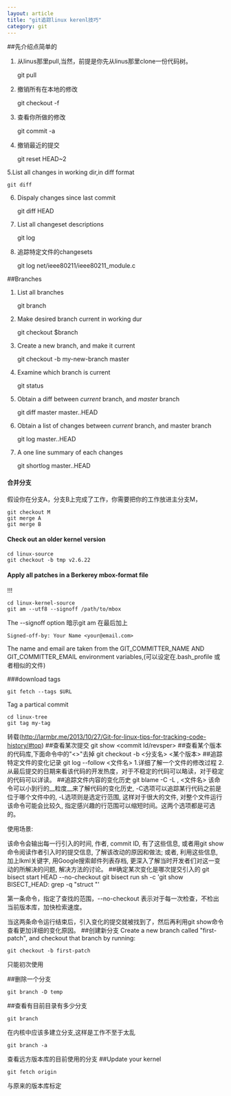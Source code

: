 ```yaml
---
layout: article
title: "git追踪linux kerenl技巧"
category: git
---
```

##先介绍点简单的
1. 从linus那里pull,当然，前提是你先从linus那里clone一份代码树。

	git pull

2. 撤销所有在本地的修改
  
	git checkout -f 

3. 查看你所做的修改

	git commit -a
	
4. 撤销最近的提交
	 
	git reset HEAD~2

5.List all changes in working dir,in diff format

	git diff

6. Dispaly changes since last commit
	
	git diff HEAD

7. List all changeset descriptions

	git log

8. 追踪特定文件的changesets

	git log net/ieee80211/ieee80211_module.c

##Branches

1. List all branches

	git branch

2. Make desired branch current in working dur

	git checkout $branch

3. Create a new branch, and make it current

	git checkout -b my-new-branch master

4. Examine which branch is current

	git status

5. Obtain a diff between *current* branch, and *master* branch

	git diff master master..HEAD

6. Obtain a list of changes between *current* branch, and master branch

	git log master..HEAD

7. A one line summary of each changes

	git shortlog master..HEAD

#### 合并分支
假设你在分支A，分支B上完成了工作，你需要把你的工作放进主分支M，

	git checkout M
	git merge A
	git merge B

#### Check out an older kernel version

	cd linux-source
	git checkout -b tmp v2.6.22

#### Apply all patches in a Berkerey mbox-format file
!!!

	cd linux-kernel-source
	git am --utf8 --signoff /path/to/mbox

The --signoff option 暗示git am 在最后加上

	Signed-off-by: Your Name <your@email.com>

The name and email are taken from the GIT_COMMITTER_NAME AND GIT_COMMITTER_EMAIL environment variables,(可以设定在.bash_profile 或者相似的文件)

###download tags

	git fetch --tags $URL

Tag a partical commit

	cd linux-tree
	git tag my-tag




转载(http://larmbr.me/2013/10/27/Git-for-linux-tips-for-tracking-code-history/#top)
##查看某次提交
	git show <commit Id/revsper>
##查看某个版本的代码库,下面命令中的"<>"去掉
	git checkout -b <分支名> <某个版本>
##追踪特定文件的变化记录
	git log --follow <文件名>
1.详细了解一个文件的修改过程
2.从最后提交的日期来看该代码的开发热度，对于不稳定的代码可以略读，对于稳定的代码可以详读。
##追踪文件内容的变化历史
	git blame -C -L <start>,<end> <文件名>
     该命令可以小到行的__粒度__来了解代码的变化历史, -C选项可以追踪某行代码之前是位于哪个文件中的, -L选项则是选定行范围, 这样对于很大的文件, 对整个文件运行该命令可能会比较久, 指定感兴趣的行范围可以缩短时间。这两个选项都是可选的。

使用场景:

该命令会输出每一行引入的时间, 作者, commit ID, 有了这些信息, 或者用git show命令阅读作者引入时的提交信息, 了解该改动的原因和做法; 或者, 利用这些信息, 加上lkml关键字, 用Google搜索邮件列表存档, 更深入了解当时开发者们对这一变动的所解决的问题, 解决方法的讨论。
##确定某次变化是哪次提交引入的
	git bisect start HEAD <oldVersion> --no-checkout
	git bisect run sh -c 'git show BISECT_HEAD:<path that include the struct in file > 
	grep -q "struct <struct name>"'

第一条命令，指定了查找的范围，--no-checkout 表示对于每一次检查，不检出当前版本库，加快检索速度。

当这两条命令运行结束后，引入变化的提交就被找到了，然后再利用git show命令查看更加详细的变化原因。
##创建新分支
Create a new branch called "first-patch", and checkout that branch by running:

	git checkout -b first-patch

只能初次使用
	


##删除一个分支

	git branch -D temp

##查看有目前目录有多少分支

	git branch

在内核中应该多建立分支,这样是工作不至于太乱

	git branch -a

查看远方版本库的目前使用的分支
##Update your kernel

	git fetch origin 

与原来的版本库标定

